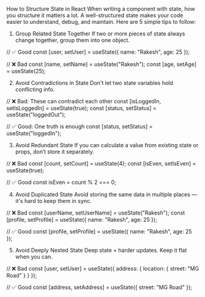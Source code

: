 How to Structure State in React
When writing a component with state, how you structure it matters a lot. A well-structured state makes your code easier to understand, debug, and maintain.
Here are 5 simple tips to follow:

1. Group Related State Together
If two or more pieces of state always change together, group them into one object.

// ✅ Good
const [user, setUser] = useState({ name: "Rakesh", age: 25 });

// ❌ Bad
const [name, setName] = useState("Rakesh");
const [age, setAge] = useState(25);


2. Avoid Contradictions in State
Don't let two state variables hold conflicting info.

// ❌ Bad: These can contradict each other
const [isLoggedIn, setIsLoggedIn] = useState(true);
const [status, setStatus] = useState("loggedOut");

// ✅ Good: One truth is enough
const [status, setStatus] = useState("loggedIn");


3. Avoid Redundant State
If you can calculate a value from existing state or props, don’t store it separately.

// ❌ Bad
const [count, setCount] = useState(4);
const [isEven, setIsEven] = useState(true);

// ✅ Good
const isEven = count % 2 === 0;


4. Avoid Duplicated State
Avoid storing the same data in multiple places — it's hard to keep them in sync.

// ❌ Bad
const [userName, setUserName] = useState("Rakesh");
const [profile, setProfile] = useState({ name: "Rakesh", age: 25 });

// ✅ Good
const [profile, setProfile] = useState({ name: "Rakesh", age: 25 });



5. Avoid Deeply Nested State
Deep state = harder updates. Keep it flat when you can.

// ❌ Bad
const [user, setUser] = useState({
  address: {
    location: {
      street: "MG Road"
    }
  }
});

// ✅ Good
const [address, setAddress] = useState({ street: "MG Road" });